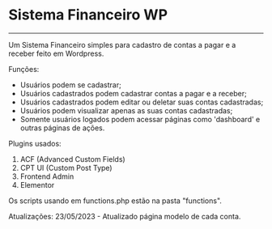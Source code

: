 # Sistema Financeiro WP
---
Um Sistema Financeiro simples para cadastro de contas a pagar e a receber feito em Wordpress.

Funções:
- Usuários podem se cadastrar;
- Usuários cadastrados podem cadastrar contas a pagar e a receber;
- Usuários cadastrados podem editar ou deletar suas contas cadastradas;
- Usuários podem visualizar apenas as suas contas cadastradas;
- Somente usuários logados podem acessar páginas como 'dashboard' e outras páginas de ações.

Plugins usados:
1) ACF (Advanced Custom Fields)
2) CPT UI (Custom Post Type)
3) Frontend Admin
4) Elementor

Os scripts usando em functions.php estão na pasta "functions".

Atualizações:
23/05/2023 - Atualizado página modelo de cada conta.
